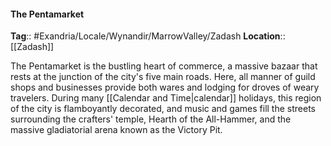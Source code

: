 #### The Pentamarket
**Tag**:: #Exandria/Locale/Wynandir/MarrowValley/Zadash
**Location**:: [[Zadash]]

 The Pentamarket is the bustling heart of commerce, a massive bazaar that rests at the junction of the city's five main roads. Here, all manner of guild shops and businesses provide both wares and lodging for droves of weary travelers. During many [[Calendar and Time|calendar]] holidays, this region of the city is flamboyantly decorated, and music and games fill the streets surrounding the crafters' temple, Hearth of the All-Hammer, and the massive gladiatorial arena known as the Victory Pit.
